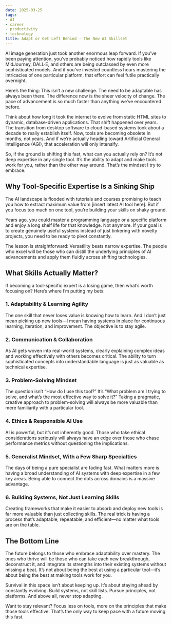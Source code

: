 ```yaml
---
date: 2025-03-25
tags:
- AI
- career
- productivity
- technology
title: Adapt or Get Left Behind - The New AI Skillset
---
```


AI image generation just took another enormous leap forward. If you’ve been paying attention, you’ve probably noticed how rapidly tools like MidJourney, DALL·E, and others are being outclassed by even more sophisticated models. And if you’ve invested countless hours mastering the intricacies of one particular platform, that effort can feel futile practically overnight.

Here’s the thing: This isn’t a new challenge. The need to be adaptable has always been there. The difference now is the sheer velocity of change. The pace of advancement is so much faster than anything we’ve encountered before.

Think about how long it took the internet to evolve from static HTML sites to dynamic, database-driven applications. That shift happened over years. The transition from desktop software to cloud-based systems took about a decade to really establish itself. Now, tools are becoming obsolete in months, not years. And if we’re actually heading toward Artificial General Intelligence (AGI), that acceleration will only intensify.

So, if the ground is shifting this fast, what can you actually rely on? It’s not deep expertise in any single tool. It’s the ability to adapt and make tools work for you, rather than the other way around. That’s the mindset I try to embrace.

## Why Tool-Specific Expertise Is a Sinking Ship

The AI landscape is flooded with tutorials and courses promising to teach you how to extract maximum value from [insert latest AI tool here]. But if you focus too much on one tool, you’re building your skills on shaky ground.

Years ago, you could master a programming language or a specific platform and enjoy a long shelf life for that knowledge. Not anymore. If your goal is to create genuinely useful systems instead of just tinkering with novelty projects, you need to be ready to pivot constantly.

The lesson is straightforward: Versatility beats narrow expertise. The people who excel will be those who can distill the underlying principles of AI advancements and apply them fluidly across shifting technologies.

## What Skills Actually Matter?

If becoming a tool-specific expert is a losing game, then what’s worth focusing on? Here’s where I’m putting my bets:

### 1. **Adaptability & Learning Agility**

The one skill that never loses value is knowing how to learn. And I don’t just mean picking up new tools—I mean having systems in place for continuous learning, iteration, and improvement. The objective is to stay agile.

### 2. **Communication & Collaboration**

As AI gets woven into real-world systems, clearly explaining complex ideas and working effectively with others becomes critical. The ability to turn sophisticated concepts into understandable language is just as valuable as technical expertise.

### 3. **Problem-Solving Mindset**

The question isn’t “How do I use this tool?” It’s “What problem am I trying to solve, and what’s the most effective way to solve it?” Taking a pragmatic, creative approach to problem-solving will always be more valuable than mere familiarity with a particular tool.

### 4. **Ethics & Responsible AI Use**

AI is powerful, but it’s not inherently good. Those who take ethical considerations seriously will always have an edge over those who chase performance metrics without questioning the implications.

### 5. **Generalist Mindset, With a Few Sharp Specialties**

The days of being a pure specialist are fading fast. What matters more is having a broad understanding of AI systems with deep expertise in a few key areas. Being able to connect the dots across domains is a massive advantage.

### 6. **Building Systems, Not Just Learning Skills**

Creating frameworks that make it easier to absorb and deploy new tools is far more valuable than just collecting skills. The real trick is having a process that’s adaptable, repeatable, and efficient—no matter what tools are on the table.

## The Bottom Line

The future belongs to those who embrace adaptability over mastery. The ones who thrive will be those who can take each new breakthrough, deconstruct it, and integrate its strengths into their existing systems without missing a beat. It’s not about being the best at using a particular tool—it’s about being the best at making tools work for you.

Survival in this space isn’t about keeping up. It’s about staying ahead by constantly evolving. Build systems, not skill lists. Pursue principles, not platforms. And above all, never stop adapting.

Want to stay relevant? Focus less on tools, more on the principles that make those tools effective. That’s the only way to keep pace with a future moving this fast.

